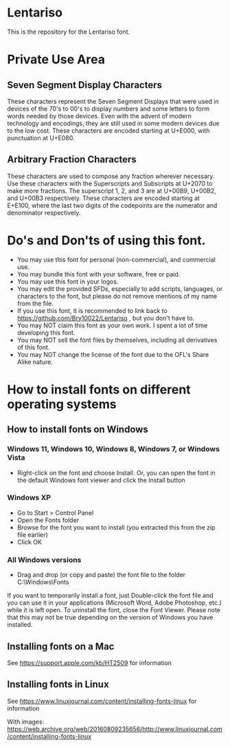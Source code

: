 # Lentariso
This is the repository for the Lentariso font.

# Private Use Area
## Seven Segment Display Characters
These characters represent the Seven Segment Displays that were used in devices of the 70's to 00's to display numbers and some letters to form words needed by those devices. Even with the advent of modern technology and encodings, they are still used in some modern devices due to the low cost. These characters are encoded starting at U+E000, with punctuation at U+E080.

## Arbitrary Fraction Characters
These characters are used to compose any fraction wherever necessary. Use these characters with the Superscripts and Subscripts at U+2070 to make more fractions. The superscript 1, 2, and 3 are at U+00B9, U+00B2, and U+00B3 respectively. These characters are encoded starting at E+E100, where the last two digits of the codepoints are the numerator and denominator respectively. 

# Do's and Don'ts of using this font.
- You may use this font for personal (non-commercial), and commercial use.
- You may bundle this font with your software, free or paid.
- You may use this font in your logos.
- You may edit the provided SFDs, especially to add scripts, languages, or characters to the font, but please do not remove mentions of my name from the file.
- If you use this font, it is recommended to link back to https://github.com/Bry10022/Lentariso , but you don't have to.
- You may NOT claim this font as your own work. I spent a lot of time developing this font.
- You may NOT sell the font files by themselves, including all derivatives of this font.
- You may NOT change the license of the font due to the OFL's Share Alike nature.

# How to install fonts on different operating systems
## How to install fonts on Windows
### Windows 11, Windows 10, Windows 8, Windows 7, or Windows Vista
- Right-click on the font and choose Install. Or, you can open the font in the default Windows font viewer and click the Install button

### Windows XP
- Go to Start > Control Panel
- Open the Fonts folder
- Browse for the font you want to install (you extracted this from the zip file earlier)
- Click OK

### All Windows versions
- Drag and drop (or copy and paste) the font file to the folder C:\Windows\Fonts

If you want to temporarily install a font, just Double-click the font file and you can use it in your applications (Microsoft Word, Adobe Photoshop, etc.) while it is left open. To uninstall the font, close the Font Viewer. Please note that this may not be true depending on the version of Windows you have installed.

## Installing fonts on a Mac
See https://support.apple.com/kb/HT2509 for information

## Installing fonts in Linux
See https://www.linuxjournal.com/content/installing-fonts-linux for information

With images: https://web.archive.org/web/20160809235656/http://www.linuxjournal.com/content/installing-fonts-linux
